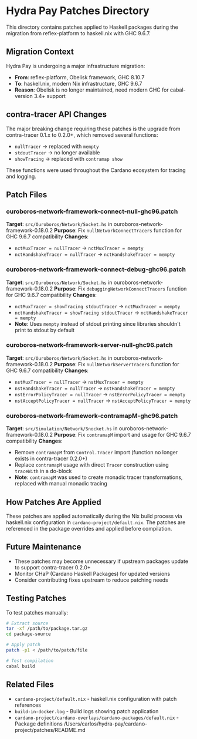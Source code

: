 # Hydra Pay Patches Directory

This directory contains patches applied to Haskell packages during the migration from reflex-platform to haskell.nix with GHC 9.6.7.

## Migration Context

Hydra Pay is undergoing a major infrastructure migration:
- **From**: reflex-platform, Obelisk framework, GHC 8.10.7
- **To**: haskell.nix, modern Nix infrastructure, GHC 9.6.7
- **Reason**: Obelisk is no longer maintained, need modern GHC for cabal-version 3.4+ support

## contra-tracer API Changes

The major breaking change requiring these patches is the upgrade from contra-tracer 0.1.x to 0.2.0+, which removed several functions:

- `nullTracer` → replaced with `mempty`
- `stdoutTracer` → no longer available
- `showTracing` → replaced with `contramap show`

These functions were used throughout the Cardano ecosystem for tracing and logging.

## Patch Files

### ouroboros-network-framework-connect-null-ghc96.patch
**Target**: `src/Ouroboros/Network/Socket.hs` in ouroboros-network-framework-0.18.0.2
**Purpose**: Fix `nullNetworkConnectTracers` function for GHC 9.6.7 compatibility
**Changes**:
- `nctMuxTracer = nullTracer` → `nctMuxTracer = mempty`
- `nctHandshakeTracer = nullTracer` → `nctHandshakeTracer = mempty`

### ouroboros-network-framework-connect-debug-ghc96.patch
**Target**: `src/Ouroboros/Network/Socket.hs` in ouroboros-network-framework-0.18.0.2
**Purpose**: Fix `debuggingNetworkConnectTracers` function for GHC 9.6.7 compatibility
**Changes**:
- `nctMuxTracer = showTracing stdoutTracer` → `nctMuxTracer = mempty`
- `nctHandshakeTracer = showTracing stdoutTracer` → `nctHandshakeTracer = mempty`
- **Note**: Uses `mempty` instead of stdout printing since libraries shouldn't print to stdout by default

### ouroboros-network-framework-server-null-ghc96.patch
**Target**: `src/Ouroboros/Network/Socket.hs` in ouroboros-network-framework-0.18.0.2
**Purpose**: Fix `nullNetworkServerTracers` function for GHC 9.6.7 compatibility
**Changes**:
- `nstMuxTracer = nullTracer` → `nstMuxTracer = mempty`
- `nstHandshakeTracer = nullTracer` → `nstHandshakeTracer = mempty`
- `nstErrorPolicyTracer = nullTracer` → `nstErrorPolicyTracer = mempty`
- `nstAcceptPolicyTracer = nullTracer` → `nstAcceptPolicyTracer = mempty`

### ouroboros-network-framework-contramapM-ghc96.patch
**Target**: `src/Simulation/Network/Snocket.hs` in ouroboros-network-framework-0.18.0.2
**Purpose**: Fix `contramapM` import and usage for GHC 9.6.7 compatibility
**Changes**:
- Remove `contramapM` from `Control.Tracer` import (function no longer exists in contra-tracer 0.2.0+)
- Replace `contramapM` usage with direct `Tracer` construction using `traceWith` in a do-block
- **Note**: `contramapM` was used to create monadic tracer transformations, replaced with manual monadic tracing

## How Patches Are Applied

These patches are applied automatically during the Nix build process via haskell.nix configuration in `cardano-project/default.nix`. The patches are referenced in the package overrides and applied before compilation.

## Future Maintenance

- These patches may become unnecessary if upstream packages update to support contra-tracer 0.2.0+
- Monitor CHaP (Cardano Haskell Packages) for updated versions
- Consider contributing fixes upstream to reduce patching needs

## Testing Patches

To test patches manually:
```bash
# Extract source
tar -xf /path/to/package.tar.gz
cd package-source

# Apply patch
patch -p1 < /path/to/patch/file

# Test compilation
cabal build
```

## Related Files

- `cardano-project/default.nix` - haskell.nix configuration with patch references
- `build-in-docker.log` - Build logs showing patch application
- `cardano-project/cardano-overlays/cardano-packages/default.nix` - Package definitions</content>
<parameter name="filePath">/Users/carlos/hydra-pay/cardano-project/patches/README.md